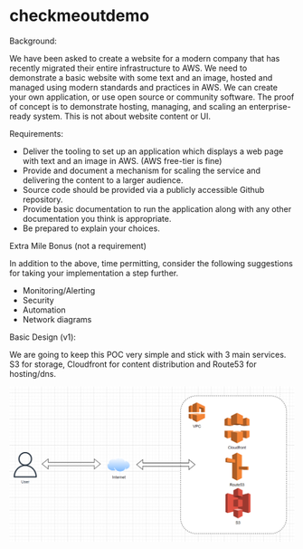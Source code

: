 # checkmeoutdemo

Background:

We have been asked to create a website for a modern company that has recently migrated
their entire infrastructure to AWS. We need to demonstrate a basic website with some
text and an image, hosted and managed using modern standards and practices in AWS.
We can create your own application, or use open source or community software. The proof
of concept is to demonstrate hosting, managing, and scaling an enterprise-ready system.
This is not about website content or UI.

Requirements:

* Deliver the tooling to set up an application which displays a web page with text and
an image in AWS. (AWS free-tier is fine)
* Provide and document a mechanism for scaling the service and delivering the
content to a larger audience.
* Source code should be provided via a publicly accessible Github repository.
* Provide basic documentation to run the application along with any other
documentation you think is appropriate.
* Be prepared to explain your choices.


Extra Mile Bonus (not a requirement)

In addition to the above, time permitting, consider the following suggestions for taking your
implementation a step further.
* Monitoring/Alerting
* Security
* Automation
* Network diagrams

Basic Design (v1):

We are going to keep this POC very simple and stick with 3 main services. S3 for storage, Cloudfront for content distribution and Route53 for hosting/dns. 

![This is an image](/v1/docs/infra_v1.PNG)

